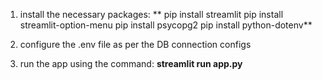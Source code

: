 1. install the necessary packages:
   ** pip install streamlit
   pip install streamlit-option-menu 
   pip install psycopg2
   pip install python-dotenv**

3. configure the .env file as per the DB connection configs

4. run the app using the command: **streamlit run app.py**
